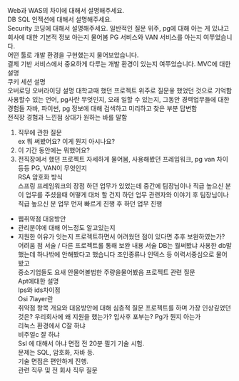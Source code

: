 Web과 WAS의 차이에 대해서 설명해주세요.  
DB SQL 인젝션에 대해서 설명해주세요.  
Security 코딩에 대해서 설명해주세요.
일반적인 질문 위주, pg에 대해 아는 게 있냐고 회사에 대한 기본적 정보 아는지 물어봄
PG 서비스와 VAN 서비스를 아는지 여쭈었습니다.  
어떤 툴로 개발 환경을 구현했는지 물어보았습니다.  
결제 기반 서비스에서 중요하게 다루는 개발 환경이 있는지 여쭈었습니다.
MVC에 대한 설명  
쿠키 세션 설명  
오버로딩 오버라이딩 설명
대학교때 했던 프로젝트 위주로 질문읗 했었던 것으로 기억함
사용할수 있는 언어, pg사란 무엇인지, 오래 일할 수 있는지, 그동안 경력업무들에 대한 경험들
자바, 파이썬, pg 정보에 대해 검색하고 미리하고 찾은 부분 답변함  
전직장 경험과 느낀점 상대가 원하는 바를 말함
1. 직무에 관한 질문  
ex 뭐 써봤어요? 이게 뭔지 아시나요?  
2. 이 기간 동안에는 뭐했어요?
3. 전직장에서 했던 프로젝트 자세하게 물어봄, 사용해봤던 프레임워크, pg van 차이 등등
PG, VAN이 무엇인지  
RSA 암호화 방식  
스프링 프레임워크의 장점
하던 업무가 있었는데 중간에 팀장님이나 직급 높으신 분이 업무를 주셨을때 어떻게 대처 할 건지
하던 업무 관련자와 이야기 후 팀장님이나 직급 높으신 분 업무 먼저 빠르게 진행 후 하던 업무 진행
- 웹취약점 대응방안  
- 관리분야에 대해 어느정도 알고있는지  
- 지원한 이유가 잇는지
프로젝트하면서 어려웠던 점이 있다면 추후 보완하였는가?
어려움 점 서술 / 다른 프로젝트롤 통해 보완 내용 서술
DB는 뭘써봤냐
사용한 db말했는데 하나밖에 안해봤다고 했습니다
조인종류나 인덱스 등 이력서중심으로 물어봤고  
중소기업들도 요새 안물어볼법한 주량을물어봤음
프로젝트 관련 질문  
Apt에대한 설명  
Ips와 ids차이점  
Osi 7layer란  
취약점 항목 개요와 대응방안에 대해 심층적 질문
프로젝트를 하며 가장 인상깊었던 것은? 우리회사에 왜 지원을 했는가? 입사후 포부는?
Pg가 뭔지 아는가  
리눅스 환경에서 C잘 하냐  
비주얼c 잘 하냐  
Ssl 에 대해서 아냐
면접 전 20분 필기 기술 시험.  
문제는 SQL, 암호화, 자바 등.  
기술 면접은 편안하게 진행.  
관련 직무 및 전 회사 직무 질문